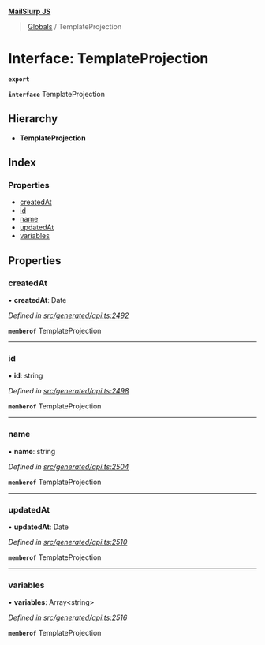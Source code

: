 **[MailSlurp JS](../README.md)**

> [Globals](../README.md) / TemplateProjection

# Interface: TemplateProjection

**`export`** 

**`interface`** TemplateProjection

## Hierarchy

* **TemplateProjection**

## Index

### Properties

* [createdAt](templateprojection.md#createdat)
* [id](templateprojection.md#id)
* [name](templateprojection.md#name)
* [updatedAt](templateprojection.md#updatedat)
* [variables](templateprojection.md#variables)

## Properties

### createdAt

•  **createdAt**: Date

*Defined in [src/generated/api.ts:2492](https://github.com/mailslurp/mailslurp-client/blob/c6aef6d/src/generated/api.ts#L2492)*

**`memberof`** TemplateProjection

___

### id

•  **id**: string

*Defined in [src/generated/api.ts:2498](https://github.com/mailslurp/mailslurp-client/blob/c6aef6d/src/generated/api.ts#L2498)*

**`memberof`** TemplateProjection

___

### name

•  **name**: string

*Defined in [src/generated/api.ts:2504](https://github.com/mailslurp/mailslurp-client/blob/c6aef6d/src/generated/api.ts#L2504)*

**`memberof`** TemplateProjection

___

### updatedAt

•  **updatedAt**: Date

*Defined in [src/generated/api.ts:2510](https://github.com/mailslurp/mailslurp-client/blob/c6aef6d/src/generated/api.ts#L2510)*

**`memberof`** TemplateProjection

___

### variables

•  **variables**: Array\<string>

*Defined in [src/generated/api.ts:2516](https://github.com/mailslurp/mailslurp-client/blob/c6aef6d/src/generated/api.ts#L2516)*

**`memberof`** TemplateProjection
